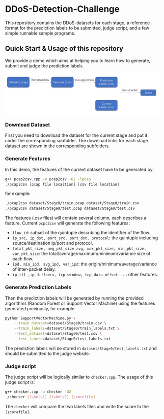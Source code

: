 # DDoS-Detection-Challenge

This repository contains the DDoS-datasets for each stage, a reference format for the prediction labels to be submitted, judge script, and a few simple runnable sample programs.



## Quick Start & Usage of this repository

We provide a demo which aims at helping you to learn how to generate, submit and judge the prediction labels.

![workflow](workflow.jpg)

### Download Dataset

First you need to download the dataset for the current stage and put it under the corresponding subfolder. The download links for each stage dataset are shown in the corresponding subfolders.

### Generate Features

In this demo, the features of the current dataset have to be generated by:

```bash
g++ pcap2csv.cpp -o pcap2csv -O2 -lpcap
./pcap2csv [pcap file localtion] [csv file location]
```

for example:

```bash
./pcap2csv dataset/Stage0/train.pcap dataset/Stage0/train.csv
./pcap2csv dataset/Stage0/test.pcap dataset/Stage0/test.csv
```

The features (.csv files) will contain several column, each describes a feature. Current `pcpc2csv` will generate the following features: 

- `flow_id`: subset of the quintuple describing the identifier of the flow.
- `ip_src, ip_dst, port_src, port_dst, protocol`: the quintuple including source/destination ip/port and protocol.
- `total_pkt_size, avg_pkt_size_avg, max_pkt_size, min_pkt_size, var_pkt_size`: the total/average/maximum/minimum/variance size of each flow.
- `ipd, min_ipd, avg_ipd, var_ipd`: the origin/minimum/average/variance of inter-packet delay.
- `ip_ttl ,ip_diffserv, tcp_window, tcp_data_offset...` : other features.

### Generate Prediction Labels

Then the prediction labels will be generated by running the provided algorithms (Random Forest or Support Vector Machine) using the features generated previously, for example:

```bash
python SupportVectorMachine.py \
	--train_dataset=dataset/Stage0/train.csv \
	--train_labels=dataset/Stage0/train_labels.txt \
	--test_dataset=dataset/Stage0/test.csv \
	--test_labels=dataset/Stage0/test_labels.txt
```

The prediction labels will be stored in `dataset/Stage0/test_labels.txt` and should be submitted to the judge website.

### Judge script

The judge script will be logically similar to `checker.cpp`. The usage of this judge script is:

```bash
g++ checker.cpp -o checker -O2
./checker [labels1] [labels2] [scorefile]
```

The `checker` will compare the two labels files and write the score  to the `[scorefile]`.
